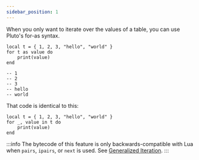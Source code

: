 ```yaml
---
sidebar_position: 1
---
```

When you only want to iterate over the values of a table, you can use Pluto's for-as syntax.
```pluto showLineNumbers title="New Code"
local t = { 1, 2, 3, "hello", "world" }
for t as value do
    print(value)
end

-- 1
-- 2
-- 3
-- hello
-- world
```
That code is identical to this:
```pluto showLineNumbers title="Old Code"
local t = { 1, 2, 3, "hello", "world" }
for _, value in t do
    print(value)
end
```

:::info
The bytecode of this feature is only backwards-compatible with Lua when `pairs`, `ipairs`, or `next` is used. See [Generalized Iteration](<../QoL Improvements/Generalized Iteration.md>).
:::